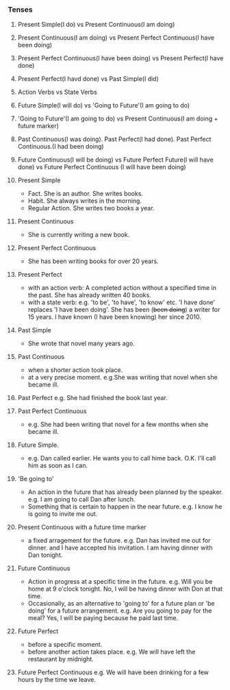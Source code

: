 ### Tenses
1. Present Simple(I do) vs Present Continuous(I am doing)
2. Present Continuous(I am doing) vs Present Perfect Continuous(I have been doing)
3. Present Perfect Continuous(I have been doing) vs Present Perfect(I have done)
4. Present Perfect(I havd done) vs Past Simple(I did)
5. Action Verbs vs State Verbs
6. Future Simple(I will do) vs 'Going to Future'(I am going to do)
7. 'Going to Future'(I am going to do) vs Present Continuous(I am doing + future marker)
8. Past Continuous(I was doing). Past Perfect(I had done). Past Perfect Continuous.(I had been doing)
9. Future Continuous(I will be doing) vs Future Perfect Future(I will have done) vs Future Perfect Continuous (I will have been doing)


1. Present Simple
    - Fact. She is an author. She writes books.
    - Habit. She always writes  in the morning.
    - Regular Action. She writes two books a year.

2. Present Continuous
    - She is currently writing a new book.

3. Present Perfect Continuous
    - She has been writing books for over 20 years.

4. Present Perfect
    - with an action verb: A completed action without a specified time in the past.
    She has already written 40 books.
    - with a state verb: e.g. 'to be', 'to have', 'to know' etc.
    'I have done' replaces 'I have been doing'.
    She has been (~~been doing~~) a writer for 15 years.
    I have known (I have been knowing) her since 2010.

5. Past Simple
    - She wrote that novel many years ago.

6. Past Continuous
    - when a shorter action took place.
    - at a very precise moment. 
    e.g.She was writing that novel when she became ill.

7. Past Perfect
    e.g. She had finished the book last year.

8. Past Perfect Continuous
    - e.g. She had been writing that novel for a few months when she became ill.

9. Future Simple.
    - e.g. Dan called earlier. He wants you to call hime back.
    O.K. I'll call him as soon as I can.

10. 'Be going to'
    - An action in the future that has already been planned by the speaker.
    e.g. I am going to call Dan after lunch.
    - Something that is certain to happen in the near future.
    e.g. I know he is going to invite me out.

11. Present Continuous with a future time marker
    - a fixed arragement for the future.
    e.g. Dan has invited me out for dinner. and I have accepted his invitation.
    I am having dinner with Dan tonight.

12. Future Continuous
    - Action in progress at a specific time in the future.
    e.g. Will you be home at 9 o'clock tonight.
    No, I will be having dinner with Don at that time.
    - Occasionally, as an alternative to 'going to' for a future plan or 'be doing' for a future arrangement.
    e.g. Are you going to pay for the meal?
    Yes, I will be paying because he paid last time.

13. Future Perfect
    - before a specific moment. 
    - before another action takes place.
    e.g. We will have left the restaurant by midnight.

14. Future Perfect Continuous
    e.g. We will have been drinking for a few hours by the time we leave.

